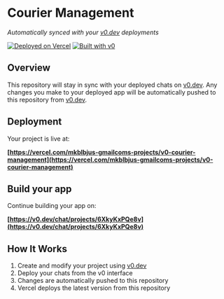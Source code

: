 # Courier Management

*Automatically synced with your [v0.dev](https://v0.dev) deployments*

[![Deployed on Vercel](https://img.shields.io/badge/Deployed%20on-Vercel-black?style=for-the-badge&logo=vercel)](https://vercel.com/mkblbjus-gmailcoms-projects/v0-courier-management)
[![Built with v0](https://img.shields.io/badge/Built%20with-v0.dev-black?style=for-the-badge)](https://v0.dev/chat/projects/6XkyKxPQe8v)

## Overview

This repository will stay in sync with your deployed chats on [v0.dev](https://v0.dev).
Any changes you make to your deployed app will be automatically pushed to this repository from [v0.dev](https://v0.dev).

## Deployment

Your project is live at:

**[https://vercel.com/mkblbjus-gmailcoms-projects/v0-courier-management](https://vercel.com/mkblbjus-gmailcoms-projects/v0-courier-management)**

## Build your app

Continue building your app on:

**[https://v0.dev/chat/projects/6XkyKxPQe8v](https://v0.dev/chat/projects/6XkyKxPQe8v)**

## How It Works

1. Create and modify your project using [v0.dev](https://v0.dev)
2. Deploy your chats from the v0 interface
3. Changes are automatically pushed to this repository
4. Vercel deploys the latest version from this repository
